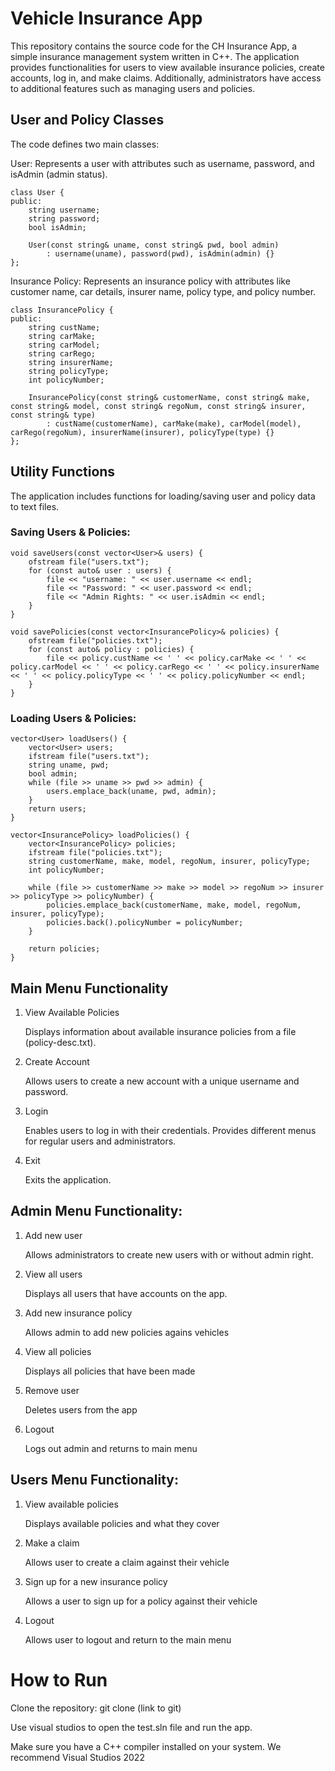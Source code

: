 # Vehicle Insurance App
This repository contains the source code for the CH Insurance App, a simple insurance management system written in C++. The application provides functionalities for users to view available insurance policies, create accounts, log in, and make claims. Additionally, administrators have access to additional features such as managing users and policies.

## User and Policy Classes
The code defines two main classes:

User: Represents a user with attributes such as username, password, and isAdmin (admin status).
~~~
class User {
public:
    string username;
    string password;
    bool isAdmin;

    User(const string& uname, const string& pwd, bool admin)
        : username(uname), password(pwd), isAdmin(admin) {}
};
~~~

Insurance Policy: Represents an insurance policy with attributes like customer name, car details, insurer name, policy type, and policy number.
~~~
class InsurancePolicy {
public:
    string custName;
    string carMake;
    string carModel;
    string carRego;
    string insurerName;
    string policyType;
    int policyNumber;

    InsurancePolicy(const string& customerName, const string& make, const string& model, const string& regoNum, const string& insurer, const string& type)
        : custName(customerName), carMake(make), carModel(model), carRego(regoNum), insurerName(insurer), policyType(type) {}
};
~~~

## Utility Functions

The application includes functions for loading/saving user and policy data to text files.

### Saving Users & Policies: 
~~~
void saveUsers(const vector<User>& users) {
    ofstream file("users.txt");
    for (const auto& user : users) {
        file << "username: " << user.username << endl;
        file << "Password: " << user.password << endl;
        file << "Admin Rights: " << user.isAdmin << endl;
    }
}

void savePolicies(const vector<InsurancePolicy>& policies) {
    ofstream file("policies.txt");
    for (const auto& policy : policies) {
        file << policy.custName << ' ' << policy.carMake << ' ' << policy.carModel << ' ' << policy.carRego << ' ' << policy.insurerName << ' ' << policy.policyType << ' ' << policy.policyNumber << endl;
    }
}
~~~

### Loading Users & Policies:

~~~
vector<User> loadUsers() {
    vector<User> users;
    ifstream file("users.txt");
    string uname, pwd;
    bool admin;
    while (file >> uname >> pwd >> admin) {
        users.emplace_back(uname, pwd, admin);
    }
    return users;
}

vector<InsurancePolicy> loadPolicies() {
    vector<InsurancePolicy> policies;
    ifstream file("policies.txt");
    string customerName, make, model, regoNum, insurer, policyType;
    int policyNumber;

    while (file >> customerName >> make >> model >> regoNum >> insurer >> policyType >> policyNumber) {
        policies.emplace_back(customerName, make, model, regoNum, insurer, policyType);
        policies.back().policyNumber = policyNumber;
    }

    return policies;
}
~~~


## Main Menu Functionality

1. View Available Policies

    Displays information about available insurance policies from a file (policy-desc.txt).

2. Create Account

    Allows users to create a new account with a unique username and password.

3. Login
   
    Enables users to log in with their credentials. Provides different menus for regular users and administrators.

4. Exit
   
    Exits the application.

## Admin Menu Functionality:

1. Add new user
  
    Allows administrators to create new users with or without admin right.

2. View all users

    Displays all users that have accounts on the app.

3. Add new insurance policy

   Allows admin to add new policies agains vehicles

4. View all policies

   Displays all policies that have been made 

5. Remove user

     Deletes users from the app 

6. Logout

     Logs out admin and returns to main menu

## Users Menu Functionality:

1. View available policies

     Displays available policies and what they cover

2. Make a claim

    Allows user to create a claim against their vehicle

3. Sign up for a new insurance policy

     Allows a user to sign up for a policy against their vehicle

4. Logout

     Allows user to logout and return to the main menu

# How to Run
Clone the repository: git clone (link to git)

Use visual studios to open the test.sln file and run the app.

Make sure you have a C++ compiler installed on your system. We recommend Visual Studios 2022
